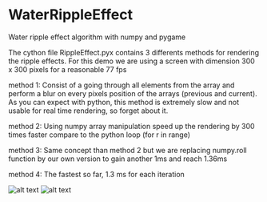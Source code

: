 # WaterRippleEffect
Water ripple effect algorithm with numpy and pygame

The cython file RippleEffect.pyx contains 3 differents methods for rendering the ripple effects.
For this demo we are using a screen with dimension 300 x 300 pixels for a reasonable 77 fps 

method 1: Consist of a going through all elements from the array and perform a blur on every pixels position of the arrays (previous and current). As you can expect with python, this method is extremely slow and not usable for real time rendering, so forget about it. 

method 2: Using numpy array manipulation speed up the rendering by 300 times faster compare to the python loop (for r in range)

method 3: Same concept than method 2 but we are replacing numpy.roll function by our own version to gain another 1ms and reach 1.36ms

method 4: The fastest so far, 1.3 ms for each iteration 

![alt text](https://github.com/yoyoberenguer/WaterRippleEffect/blob/master/RippleEffect.gif)
![alt text](https://github.com/yoyoberenguer/WaterRippleEffect/blob/master/RippleEffect1.gif)
